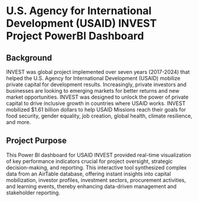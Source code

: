 # U.S. Agency for International Development (USAID) INVEST Project PowerBI Dashboard

## Background
INVEST was global project implemented over seven years (2017-2024) that helped the U.S. Agency for International Development (USAID) mobilize private capital for development results. Increasingly, private investors and businesses are looking to emerging markets for better returns and new market opportunities. INVEST was designed to unlock the power of private capital to drive inclusive growth in countries where USAID works. INVEST mobilized $1.61 billion dollars to help USAID Missions reach their goals for food security, gender equality, job creation, global health, climate resilience, and more.

## Project Purpose
This Power BI dashboard for USAID INVEST provided real-time visualization of key performance indicators crucial for project oversight, strategic decision-making, and reporting. This interactive tool synthesized complex data from an AirTable database, offering instant insights into capital mobilization, investor profiles, investment sectors, procurement activities, and learning events, thereby enhancing data-driven management and stakeholder reporting.
